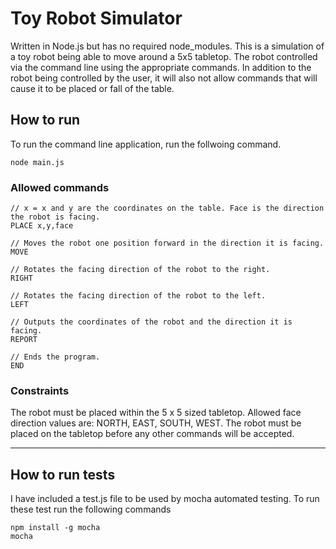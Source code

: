 # Toy Robot Simulator

Written in Node.js but has no required node_modules. This is a simulation of a toy robot being able to move around a 5x5 tabletop. The robot controlled via the command line using the appropriate commands. In addition to the robot being controlled by the user, it will also not allow commands that will cause it to be placed or fall of the table.

## How to run
To run the command line application, run the follwoing command.
```
node main.js
```

### Allowed commands
```
// x = x and y are the coordinates on the table. Face is the direction the robot is facing.
PLACE x,y,face

// Moves the robot one position forward in the direction it is facing.
MOVE

// Rotates the facing direction of the robot to the right.
RIGHT

// Rotates the facing direction of the robot to the left.
LEFT

// Outputs the coordinates of the robot and the direction it is facing.
REPORT

// Ends the program.
END
```

### Constraints
The robot must be placed within the 5 x 5 sized tabletop.
Allowed face direction values are: NORTH, EAST, SOUTH, WEST.
The robot must be placed on the tabletop before any other commands will be accepted.


---
## How to run tests
I have included a test.js file to be used by mocha automated testing. To run these test run the following commands
```
npm install -g mocha
mocha
```